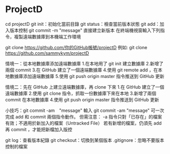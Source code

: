 # ProjectD
cd projectD
git init：初始化當前目錄
git status：檢查當前版本狀態
git add：加入版本控制
git commit -m "message" 直接建立新版本
在終端機視窗輸入下列指令，複製遠端數據庫到本機端工作環境
    
  git clone https://github.com/你的GitHub帳號/projectD
  例如:
  git clone https://github.com/sammykym/projectD

情境一：從本地數據庫添加遠端數據庫
1.在本地用了 git init 建立數據庫
2.新增了兩個 commit
3.在 GitHub 建立了一個遠端數據庫
4.使用 git remote add <url>，在本地數據庫添加遠端數據庫
5.使用 git push origin master 指令推送到 GitHub 更新

情境二：先在 GitHub 上建立遠端數據庫，再 clone 下來
1.在 GitHub 建立了一個遠端數據庫
2.使用 git clone <url> 指令，抓取一份數據庫下來在本地
3.新增了兩個 commit 在本地數據庫
4.使用 git push origin master 指令推送到 GitHub 更新

小技巧：git commit -am　"message"
輸入 git commit -am "message" 可一次完成 add 和 commit 兩個指令動作。
但需注意：
-a 指令只對「已存在」的檔案有效；不適用於新加入的檔案（Untracked File）
若有新增的檔案，仍須先 add 再 commit ，才能把新檔加入版控

git log：查看版本紀錄
git checkout：切換到某個版本
.gitignore：忽略不要版本控制的檔案
